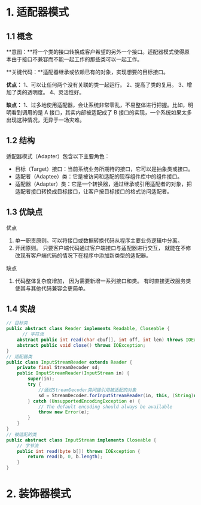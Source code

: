 # 1. 适配器模式

## 1.1 概念

**意图：**将一个类的接口转换成客户希望的另外一个接口。适配器模式使得原本由于接口不兼容而不能一起工作的那些类可以一起工作。

**关键代码：**适配器继承或依赖已有的对象，实现想要的目标接口。

**优点：** 1、可以让任何两个没有关联的类一起运行。 2、提高了类的复用。 3、增加了类的透明度。 4、灵活性好。

**缺点：** 1、过多地使用适配器，会让系统非常零乱，不易整体进行把握。比如，明明看到调用的是 A 接口，其实内部被适配成了 B 接口的实现，一个系统如果太多出现这种情况，无异于一场灾难。

## 1.2 结构

适配器模式（Adapter）包含以下主要角色：

* 目标（Target）接口：当前系统业务所期待的接口，它可以是抽象类或接口。
* 适配者（Adaptee）类：它是被访问和适配的现存组件库中的组件接口。
* 适配器（Adapter）类：它是一个转换器，通过继承或引用适配者的对象，把适配者接口转换成目标接口，让客户按目标接口的格式访问适配者。

## 1.3 优缺点

优点

1. 单一职责原则。可以将接口或数据转换代码从程序主要业务逻辑中分离。
2. 开闭原则。 只要客户端代码通过客户端接口与适配器进行交互， 就能在不修改现有客户端代码的情况下在程序中添加新类型的适配器。

缺点

1. 代码整体复杂度增加， 因为需要新增一系列接口和类。 有时直接更改服务类使其与其他代码兼容会更简单。

## 1.4 实战

```java
// 目标类
public abstract class Reader implements Readable, Closeable {
      // 字符流
    abstract public int read(char cbuf[], int off, int len) throws IOException;
    abstract public void close() throws IOException;
}
// 适配器类
public class InputStreamReader extends Reader {
    private final StreamDecoder sd;
    public InputStreamReader(InputStream in) {
        super(in);
        try {
            //通过StreamDecoder类间接引用被适配的对象
            sd = StreamDecoder.forInputStreamReader(in, this, (String)null);
        } catch (UnsupportedEncodingException e) {
            // The default encoding should always be available
            throw new Error(e);
        }
    }
}
// 被适配的类
public abstract class InputStream implements Closeable {
    // 字节流
    public int read(byte b[]) throws IOException {
        return read(b, 0, b.length);
    }
}
```

# 2. 装饰器模式



